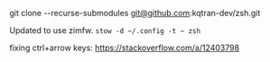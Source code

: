 git clone --recurse-submodules git@github.com:kqtran-dev/zsh.git

Updated to use zimfw.
`stow -d ~/.config -t ~ zsh`

fixing ctrl+arrow keys:
https://stackoverflow.com/a/12403798

